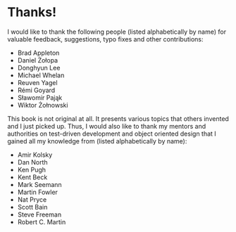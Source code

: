 Thanks!
=======

I would like to thank the following people (listed alphabetically by
name) for valuable feedback, suggestions, typo fixes and other 
contributions:

-   Brad Appleton
-   Daniel Żołopa
-   Donghyun Lee
-   Michael Whelan
-   Reuven Yagel
-   Rémi Goyard
-   Sławomir Pająk
-   Wiktor Żołnowski

This book is not original at all. It presents various topics that others 
invented and I just picked up. Thus, I would also like to thank my mentors 
and authorities on test-driven development and object oriented design 
that I gained all my knowledge from (listed alphabetically by name):

-   Amir Kolsky
-   Dan North
-   Ken Pugh
-   Kent Beck
-   Mark Seemann
-   Martin Fowler
-   Nat Pryce
-   Scott Bain
-   Steve Freeman
-   Robert C. Martin

